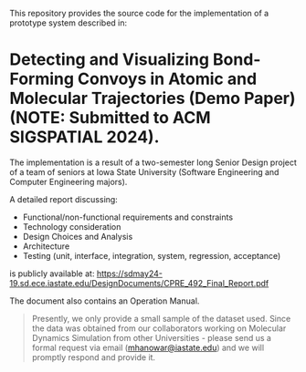 This repository provides the source code for the implementation of a prototype system described in: 

# Detecting and Visualizing Bond-Forming Convoys in Atomic and Molecular Trajectories (Demo Paper) (NOTE: Submitted to ACM SIGSPATIAL 2024).

The implementation is a result of a two-semester long Senior Design project of a team of seniors at Iowa State University (Software Engineering and Computer Engineering majors).

A detailed report discussing:

- Functional/non-functional requirements and constraints
- Technology consideration
- Design Choices and Analysis
- Architecture
- Testing (unit, interface, integration, system, regression, acceptance)

is publicly available at: https://sdmay24-19.sd.ece.iastate.edu/DesignDocuments/CPRE_492_Final_Report.pdf

The document also contains an Operation Manual.

> Presently, we only provide a small sample of the dataset used. Since the data was obtained from our collaborators working on Molecular Dynamics Simulation from other Universities - please send us a formal request via email (mhanowar@iastate.edu) and we will promptly respond and provide it.